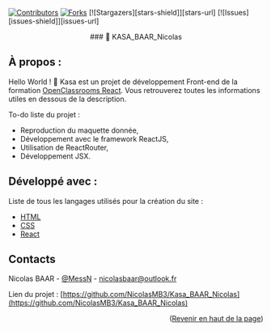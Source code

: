 [![Contributors][contributors-shield]][contributors-url]
[![Forks][forks-shield]][forks-url]
[![Stargazers][stars-shield]][stars-url]
[![Issues][issues-shield]][issues-url]

<div id="top"></div>

<div align="center">
   ### 📌 KASA_BAAR_Nicolas
</div>

## À propos :

Hello World ! 👋 Kasa est un projet de développement Front-end de la formation [OpenClassrooms React](https://openclassrooms.com/fr/paths/516-developpeur-dapplication-javascript-react). Vous retrouverez toutes les informations utiles en dessous de la description.

To-do liste du projet :

- Reproduction du maquette donnée,
- Développement avec le framework ReactJS,
- Utilisation de ReactRouter,
- Développement JSX.

## Développé avec :

Liste de tous les langages utilisés pour la création du site :

- [HTML](https://developer.mozilla.org/fr/docs/Web/HTML)
- [CSS](https://developer.mozilla.org/fr/docs/Web/CSS)
- [React](https://fr.legacy.reactjs.org/)

## Contacts

Nicolas BAAR - [@MessN](https://nbdev.fr/) - nicolasbaar@outlook.fr

Lien du projet : [https://github.com/NicolasMB3/Kasa_BAAR_Nicolas](https://github.com/NicolasMB3/Kasa_BAAR_Nicolas)

<p align="right">(<a href="#top">Revenir en haut de la page</a>)</p>

[contributors-shield]: https://img.shields.io/github/contributors/NicolasMB3/Kasa_BAAR_Nicolas.svg?style=for-the-badge
[contributors-url]: https://github.com/NicolasMB3/Kasa_BAAR_Nicolas/graphs/contributors
[forks-shield]: https://img.shields.io/github/forks/NicolasMB3/Kasa_BAAR_Nicolas.svg?style=for-the-badge
[forks-url]: https://github.com/NicolasMB3/Kasa_BAAR_Nicolas/pulse
